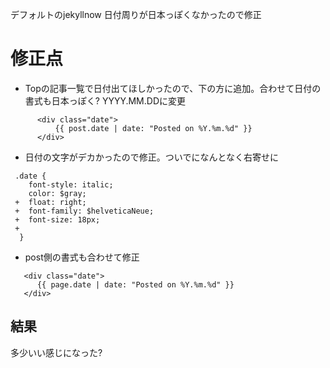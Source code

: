 デフォルトのjekyllnow 日付周りが日本っぽくなかったので修正


# 修正点

* Topの記事一覧で日付出てほしかったので、下の方に追加。合わせて日付の書式も日本っぽく? YYYY.MM.DDに変更


```
      <div class="date">
          {{ post.date | date: "Posted on %Y.%m.%d" }}
      </div>

```

* 日付の文字がデカかったので修正。ついでになんとなく右寄せに

```
 .date {
    font-style: italic;
    color: $gray;
 +  float: right;
 +  font-family: $helveticaNeue;
 +  font-size: 18px;
 +
  }

```

* post側の書式も合わせて修正

```
   <div class="date">
      {{ page.date | date: "Posted on %Y.%m.%d" }}
   </div>

```

## 結果
多少いい感じになった?
